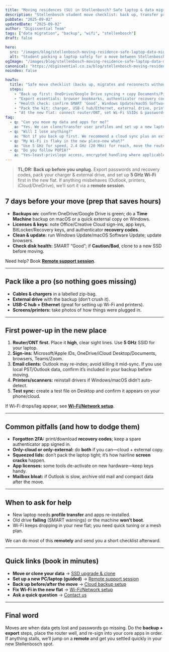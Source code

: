 ```yaml
---
title: "Moving residences (SU) in Stellenbosch? Safe laptop & data migration checklist"
description: "Stellenbosch student move checklist: back up, transfer profiles, re-sign into apps, and re-setup Wi-Fi—pitfalls to avoid and quick help if stuck."
pubDate: "2025-09-02"
updatedDate: "2025-09-02"
author: "Digissential Team"
tags: ["data migration", "backup", "wifi", "stellenbosch"]
draft: false

hero:
  src: "/images/blog/stellenbosch-moving-residence-safe-laptop-data-migration/hero.webp"
  alt: "Student packing a laptop safely for a move between Stellenbosch residences"
ogImage: "/images/blog/stellenbosch-moving-residence-safe-laptop-data-migration/og-1200x630.jpg"
canonical: "https://digissential.co.za/blog/stellenbosch-moving-residence-safe-laptop-data-migration/"
noindex: false

howTo:
  title: "Safe move checklist (backs up, migrates and reconnects without drama)"
  steps:
    - "Back up first: OneDrive/Google Drive syncing + copy Documents/Pictures/Desktop to an external drive. On macOS, run a Time Machine backup."
    - "Export essentials: browser bookmarks, authenticator recovery codes, Wi-Fi passwords and any license keys. Note your Microsoft/Apple ID."
    - "Health check: confirm SMART ‘Good’, Windows Update/macOS Software Update clean, ≥15% free space."
    - "Pack the kit: charger, USB-C hub/Ethernet, external drive, printer/monitor cables. Transport the laptop in a padded sleeve (don’t squeeze the lid)."
    - "At the new flat: connect router/ONT, set Wi-Fi SSIDs & passwords, join 5 GHz for speed (2.4 GHz for range), then re-sign into apps and verify cloud sync."
faq:
  - q: "Can you move my data and apps for me?"
    a: "Yes. We can clone/transfer user profiles and set up a new laptop. If drives are healthy, most jobs are same/next-day. Book a remote session to get started."
  - q: "Will I lose anything?"
    a: "Not if you back up first. We recommend a cloud sync plus an external copy before you move. We verify transfers and keep your old drive as a fallback when possible."
  - q: "My Wi-Fi is flaky in the new place—now what?"
    a: "Use 5 GHz for speed, 2.4 GHz (20 MHz) for reach, move the router high with line of sight, and pick channels 1/6/11 (2.4) or 36–48/149–165 (5). We can tune this remotely."
  - q: "Do you follow POPIA?"
    a: "Yes—least-privilege access, encrypted handling where applicable, and clear retention. We can sign an NDA on request."
---
```


> **TL;DR:** **Back up before you unplug.** Export passwords and recovery codes, pack your charger & external drive, and set up **5 GHz Wi-Fi** first in the new flat. If anything misbehaves (Outlook, printers, iCloud/OneDrive), we’ll sort it via a **remote session**.

## 7 days before your move (prep that saves hours)
- **Backups on:** confirm OneDrive/Google Drive is green; do a **Time Machine** backup on macOS or a quick external copy on Windows.  
- **Licenses & keys:** note Office/Creative Cloud sign-ins, app keys, BitLocker/Recovery keys, and authenticator **recovery codes**.  
- **Clean & update:** run Windows Update/macOS Software Update; update browsers.  
- **Check disk health:** SMART “Good”; if **Caution/Bad**, clone to a new SSD before moving.

Need help? Book **[Remote support session](/services/remote-support-setup/)**.

---

## Pack like a pro (so nothing goes missing)
- **Cables & chargers** in a labelled zip-bag.  
- **External drive** with the backup (don’t crush it).  
- **USB-C hub + Ethernet** (great for setting up Wi-Fi and printers).  
- **Screens/printers:** take photos of how things were plugged in.

---

## First power-up in the new place
1. **Router/ONT first.** Place it **high**, clear sight lines. Use **5 GHz** SSID for your laptop.  
2. **Sign-ins:** Microsoft/Apple IDs, OneDrive/iCloud Desktop/Documents, browsers, Teams/Zoom.  
3. **Email clients:** Outlook may re-index; avoid killing it mid-sync. If you use local PST/Outlook data, confirm it’s included in your backup before moving.  
4. **Printers/scanners:** reinstall drivers if Windows/macOS didn’t auto-detect.  
5. **Test sync:** create a test file on Desktop and confirm it appears on your phone/cloud.

If Wi-Fi drops/lag appear, see **[Wi-Fi/Network setup](/services/wifi-network-setup/)**.

---

## Common pitfalls (and how to dodge them)
- **Forgotten 2FA:** print/download **recovery codes**; keep a spare authenticator app signed in.  
- **Only-cloud or only-external:** do **both** if you can—cloud + external copy.  
- **Squeezed lids:** don’t pack the laptop tight; it’s how hairline **screen cracks** happen.  
- **App licenses:** some tools de-activate on new hardware—keep keys handy.  
- **Mailbox bloat:** if Outlook is slow, archive old mail and compact data after the move.

---

## When to ask for help
- New laptop needs **profile transfer** and apps re-installed.  
- Old drive **failing** (SMART warnings) or the machine **won’t boot**.  
- Wi-Fi keeps dropping in your new flat; you need quick tuning or a mesh plan.

We can do most of this **remotely** and send you a short checklist afterward.

---

## Quick links (book in minutes)
- **Move or clone your data** → [SSD upgrade & clone](/services/ssd-upgrade-bundle-clone-swap/)  
- **Set up a new PC/laptop (guided)** → [Remote support session](/services/remote-support-setup/)  
- **Back up before/after the move** → [Cloud backup setup](/services/cloud-backup-setup/)  
- **Fix Wi-Fi in the new flat** → [Wi-Fi/Network setup](/services/wifi-network-setup/)  
- **Ask a quick question** → [Contact us](/contact/)

---

## Final word
Moves are when data gets lost and passwords go missing. Do the **backup + export** steps, place the router well, and re-sign into your core apps in order. If anything stalls, we’ll jump on a **remote** and get you settled quickly in your new Stellenbosch spot.

